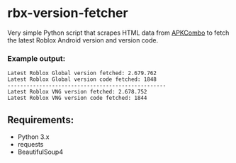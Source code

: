 # rbx-version-fetcher

Very simple Python script that scrapes HTML data from [APKCombo](https://apkcombo.com/) to fetch the latest Roblox Android version and version code.

### Example output:
```
Latest Roblox Global version fetched: 2.679.762
Latest Roblox Global version code fetched: 1848
--------------------------------------------------
Latest Roblox VNG version fetched: 2.678.752
Latest Roblox VNG version code fetched: 1844
```

## Requirements:
- Python 3.x
- requests
- BeautifulSoup4

